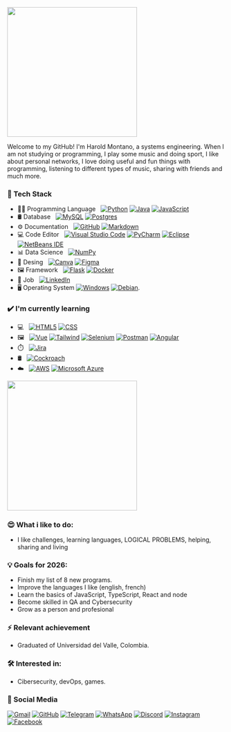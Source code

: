 
<a href="[https://github.com/HaroldMontanoHurtado](https://github.com/HaroldMontanoHurtado)">
  <img height="300em" src="https://github-profile-summary-cards.vercel.app/api/cards/profile-details?username=HaroldMontanoHurtado" />
</a>

Welcome to my GitHub! I'm Harold Montano, a systems engineering. When I am not studying or programming, I play some music and doing sport, I like about personal networks, I love doing useful and fun things with programming, listening to different types of music, sharing with friends and much more.

### 🧠 Tech Stack
- 🧑‍💻 Programming Language &nbsp;
  [![Python](https://img.shields.io/badge/Python-FFD43B?style=for-the-badge&logo=python&logoColor=blue)](#)
  [![Java](https://img.shields.io/badge/-Java-333333?style=flat&logo=Java&logoColor=007396)](#)
  [![JavaScript](https://img.shields.io/badge/JavaScript-323330?style=for-the-badge&logo=javascript&logoColor=F7DF1E)](#)
- 🛢 Database &nbsp;
  [![MySQL](https://img.shields.io/badge/MySQL-005C84?style=for-the-badge&logo=mysql&logoColor=white)](#)
  [![Postgres](https://img.shields.io/badge/PostgreSQL-316192?style=for-the-badge&logo=postgresql&logoColor=white)](#)
- ⚙️ Documentation &nbsp;
  [![GitHub](https://img.shields.io/badge/GitHub-100000?style=for-the-badge&logo=github&logoColor=white)](#)
  [![Markdown](https://img.shields.io/badge/Markdown-000000?style=for-the-badge&logo=markdown&logoColor=white)](#)
- 💻 Code Editor &nbsp;
  [![Visual Studio Code](https://img.shields.io/badge/Visual_Studio_Code-0078D4?style=for-the-badge&logo=visual%20studio%20code&logoColor=white)](#)
  [![PyCharm](https://img.shields.io/badge/PyCharm-000000.svg?&style=for-the-badge&logo=PyCharm&logoColor=white)](#)
  [![Eclipse](https://img.shields.io/badge/Eclipse-2C2255?style=for-the-badge&logo=eclipse&logoColor=white)](#)
  [![NetBeans IDE](https://img.shields.io/badge/NetBeans%20IDE-1B6AC6.svg?logo=apache-netbeans-ide&logoColor=white)](#)
- 📊 Data Science &nbsp;
  [![NumPy](https://img.shields.io/badge/Numpy-777BB4?style=for-the-badge&logo=numpy&logoColor=white)](#)
- 🎨 Desing &nbsp;
  [![Canva](https://img.shields.io/badge/Canva-%2300C4CC.svg?&style=for-the-badge&logo=Canva&logoColor=white)](#)
  [![Figma](https://img.shields.io/badge/Figma-F24E1E?style=for-the-badge&logo=figma&logoColor=white)](#)
- 🖼️ Framework &nbsp;
  [![Flask](https://img.shields.io/badge/Flask-000000?style=for-the-badge&logo=flask&logoColor=white)](#)
  [![Docker](https://img.shields.io/badge/Docker-2CA5E0?style=for-the-badge&logo=docker&logoColor=white)](#)
- 💼 Job &nbsp;
  [![LinkedIn](https://custom-icon-badges.demolab.com/badge/LinkedIn-0A66C2?logo=linkedin-white&logoColor=fff)](#)
- 🖥️ Operating System
  [![Windows](https://custom-icon-badges.demolab.com/badge/Windows-0078D6?logo=windows11&logoColor=white)](#)
  [![Debian](https://img.shields.io/badge/Debian-A81D33?logo=debian&logoColor=fff)](#).

### ✔️ I'm currently learning
- 💻 &nbsp;
  [![HTML5](https://img.shields.io/badge/HTML5-E34F26?style=for-the-badge&logo=html5&logoColor=white)](#)
  [![CSS](https://img.shields.io/badge/CSS3-1572B6?style=for-the-badge&logo=css3&logoColor=white)](#)
- 🖼️ &nbsp;
  [![Vue](https://img.shields.io/badge/Vue%20js-35495E?style=for-the-badge&logo=vuedotjs&logoColor=4FC08D)](#)
  [![Tailwind](https://img.shields.io/badge/Tailwind_CSS-38B2AC?style=for-the-badge&logo=tailwind-css&logoColor=white)](#)
  [![Selenium](https://img.shields.io/badge/Selenium-43B02A?style=for-the-badge&logo=Selenium&logoColor=white)](#)
  [![Postman](https://img.shields.io/badge/Postman-FF6C37?style=for-the-badge&logo=Postman&logoColor=white)](#)
  [![Angular](https://img.shields.io/badge/angular-%23DD0031.svg?style=for-the-badge&logo=angular&logoColor=white)](#)
- ⏱️ &nbsp;
  [![Jira](	https://img.shields.io/badge/Jira-0052CC?style=for-the-badge&logo=Jira&logoColor=white)](#)
- 🛢 &nbsp;
  [![Cockroach](https://img.shields.io/badge/Cockroach%20Labs-6933FF?style=for-the-badge&logo=Cockroach%20Labs&logoColor=white)](#)
- ☁️ &nbsp;
  [![AWS](https://custom-icon-badges.demolab.com/badge/AWS-%23FF9900.svg?logo=aws&logoColor=white)](#)
  [![Microsoft Azure](https://custom-icon-badges.demolab.com/badge/Microsoft%20Azure-0089D6?logo=msazure&logoColor=white)](#)

<a href="[https://github.com/HaroldMontanoHurtado](https://github.com/HaroldMontanoHurtado)">
  <img height="300em" src="https://github-readme-stats.vercel.app/api/top-langs/?username=HaroldMontanoHurtado&theme=buefy&layout=compact&langs_count=12" />
</a>

### 😍 What i like to do:
- I like challenges, learning languages, LOGICAL PROBLEMS, helping, sharing and living

### 💡 Goals for 2026:
- Finish my list of 8 new programs.
- Improve the languages I like (english, french)
- Learn the basics of JavaScript, TypeScript, React and node
- Become skilled in QA and Cybersecurity
- Grow as a person and profesional

### ⚡ Relevant achievement
- Graduated of Universidad del Valle, Colombia.

### 🛠 Interested in:
- Cibersecurity, devOps, games.

### 📱 Social Media
  [![Gmail](https://img.shields.io/badge/Gmail-D14836?logo=gmail&logoColor=white)](#)
  [![GitHub](https://img.shields.io/badge/GitHub-%23121011.svg?logo=github&logoColor=white)](#)
  [![Telegram](https://img.shields.io/badge/Telegram-2CA5E0?logo=telegram&logoColor=white)](#)
  [![WhatsApp](https://img.shields.io/badge/WhatsApp-25D366?logo=whatsapp&logoColor=white)](#)
  [![Discord](https://img.shields.io/badge/Discord-%235865F2.svg?&logo=discord&logoColor=white)](#)
  [![Instagram](https://img.shields.io/badge/Instagram-%23E4405F.svg?logo=Instagram&logoColor=white)](#)
  [![Facebook](https://img.shields.io/badge/Facebook-%231877F2.svg?logo=Facebook&logoColor=white)](#)

<br/>



<br/>

